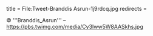 title = File:Tweet-Branddis Asrun-1j9rdcq.jpg
redirects =
>>>>

© '''Branddis_Asrun''' – https://pbs.twimg.com/media/Cy3Iww5W8AASkhs.jpg